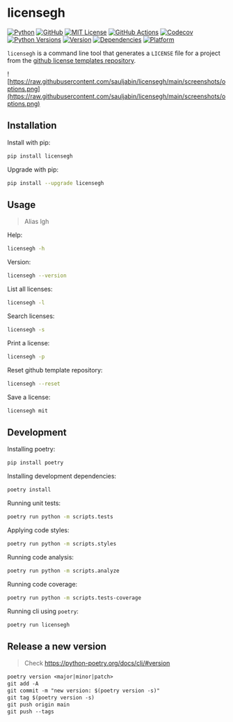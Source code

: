# licensegh

<a href="https://www.python.org/"><img alt="Python" src="https://img.shields.io/badge/-python-success?logo=python&logoColor=white"></a>
<a href="https://github.com/sauljabin/licensegh"><img alt="GitHub" src="https://img.shields.io/badge/status-active-brightgreen"></a>
<a href="https://github.com/sauljabin/licensegh/blob/main/LICENSE"><img alt="MIT License" src="https://img.shields.io/github/license/sauljabin/licensegh"></a>
<a href="https://github.com/sauljabin/licensegh/actions"><img alt="GitHub Actions" src="https://img.shields.io/github/actions/workflow/status/sauljabin/licensegh/main.yml?branch=main"></a>
<a href="https://app.codecov.io/gh/sauljabin/licensegh"><img alt="Codecov" src="https://img.shields.io/codecov/c/github/sauljabin/licensegh"></a>
<a href="https://pypi.org/project/licensegh"><img alt="Python Versions" src="https://img.shields.io/pypi/pyversions/licensegh"></a>
<a href="https://pypi.org/project/licensegh"><img alt="Version" src="https://img.shields.io/pypi/v/licensegh"></a>
<a href="https://libraries.io/pypi/licensegh"><img alt="Dependencies" src="https://img.shields.io/librariesio/release/pypi/licensegh"></a>
<a href="https://pypi.org/project/licensegh"><img alt="Platform" src="https://img.shields.io/badge/platform-linux%20%7C%20osx-blueviolet"></a>

`licensegh` is a command line tool that generates a `LICENSE` file for a project from the [github license templates repository](https://github.com/github/choosealicense.com/tree/gh-pages/_licenses).

![https://raw.githubusercontent.com/sauljabin/licensegh/main/screenshots/options.png](https://raw.githubusercontent.com/sauljabin/licensegh/main/screenshots/options.png)

## Installation

Install with pip:
```sh
pip install licensegh
```

Upgrade with pip:
```sh
pip install --upgrade licensegh
```

## Usage

> Alias lgh

Help:
```sh
licensegh -h
```

Version:
```sh
licensegh --version
```

List all licenses:
```sh
licensegh -l
```

Search licenses:
```sh
licensegh -s
```

Print a license: 
```sh
licensegh -p
```

Reset github template repository:
```sh
licensegh --reset
```

Save a license:
```sh
licensegh mit
```

## Development

Installing poetry:
```sh
pip install poetry
```

Installing development dependencies:
```sh
poetry install
```

Running unit tests:
```sh
poetry run python -m scripts.tests
```

Applying code styles:
```sh
poetry run python -m scripts.styles
```

Running code analysis:
```sh
poetry run python -m scripts.analyze
```

Running code coverage:
```sh
poetry run python -m scripts.tests-coverage
```

Running cli using `poetry`:
```sh
poetry run licensegh
```

## Release a new version

> Check https://python-poetry.org/docs/cli/#version

```shell
poetry version <major|minor|patch>
git add -A
git commit -m "new version: $(poetry version -s)"
git tag $(poetry version -s)
git push origin main
git push --tags
```